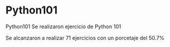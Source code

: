 # Python101
Python101
Se realizaron ejercicio de Python 101

Se alcanzaron a realizar 71 ejercicios con un porcetaje del 50.7%






